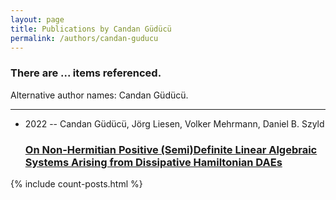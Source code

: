 ```yaml
---
layout: page
title: Publications by Candan Güdücü
permalink: /authors/candan-guducu
---
```


<h3 id="number-posts">There are ... items referenced.</h3>
<p id='info-authors'>Alternative author names: Candan Güdücü.</p>
<hr />
<ul class="post-list">
<li><span class='post-meta'>2022 -- Candan Güdücü, Jörg Liesen, Volker Mehrmann, Daniel B. Szyld</span><h3><a class='post-link' href="{{ site.baseurl }}/on-non-hermitian-positive-semi-definite-linear-algebraic-systems-arising-from-dissipative-hamiltonian-daes">On Non-Hermitian Positive (Semi)Definite Linear Algebraic Systems Arising from Dissipative Hamiltonian DAEs</a></h3></li>

</ul>
{% include count-posts.html %}
